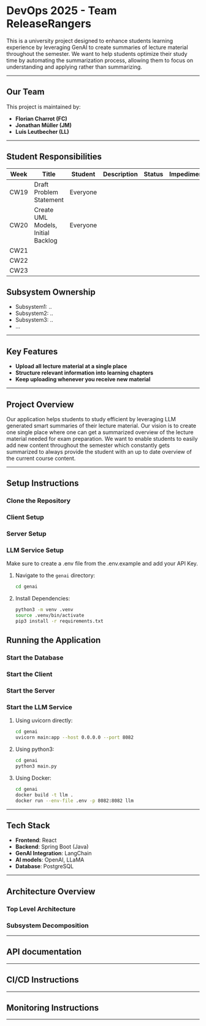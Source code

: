 # DevOps 2025 - Team ReleaseRangers

This is a university project designed to enhance students learning experience by leveraging GenAI to create summaries of lecture material throughout the semester. We want to help students optimize their study time by automating the summarization process, allowing them to focus on understanding and applying rather than summarizing.

---

## Our Team

This project is maintained by:

- **Florian Charrot (FC)**  
- **Jonathan Müller (JM)**  
- **Luis Leutbecher (LL)**

--- 

## Student Responsibilities

| Week | Title                   | Student     | Description            | Status        | Impediments       | Promises         | 
|------|-------------------------|-------------|------------------------|---------------|-------------------|------------------|
| CW19 | Draft Problem Statement | Everyone    |                        |               |                   |                  |
| CW20 | Create UML Models, Initial Backlog | Everyone |                        |               |                   |                  |
| CW21 |                         |             |                        |               |                   |                  |
| CW22 |                         |             |                        |               |                   |                  |
| CW23 |                         |             |                        |               |                   |                  |

## Subsystem Ownership

- Subsystem1: ..
- Subsystem2: ..
- Subsystem3: ..
- ...

---

## Key Features

- **Upload all lecture material at a single place**
- **Structure relevant information into learning chapters**
- **Keep uploading whenever you receive new material**

---

## Project Overview

Our application helps students to study efficient by leveraging LLM generated smart summaries of their lecture material. Our vision is to create one single place where one can get a summarized overview of the lecture material needed for exam preparation. We want to enable students to easily add new content throughout the semester which constantly gets summarized to always provide the student with an up to date overview of the current course content.

---
## Setup Instructions

### Clone the Repository

### Client Setup

### Server Setup

### LLM Service Setup
Make sure to create a .env file from the .env.example and add your API Key.
1. Navigate to the <code>genai</code> directory:
   
   ```bash
   cd genai
2. Install Dependencies:
   ````bash
   python3 -m venv .venv
   source .venv/bin/activate
   pip3 install -r requirements.txt
## Running the Application

### Start the Database

### Start the Client

### Start the Server

### Start the LLM Service
1. Using uvicorn directly:
    ```bash
    cd genai
    uvicorn main:app --host 0.0.0.0 --port 8082   
2. Using python3:
    ```bash
    cd genai
    python3 main.py
3. Using Docker:
    ```bash
    cd genai
    docker build -t llm .
    docker run --env-file .env -p 8082:8082 llm 
---

## Tech Stack

- **Frontend**: React
- **Backend**: Spring Boot (Java)
- **GenAI Integration**: LangChain
- **AI models**: OpenAI, LLaMA
- **Database**: PostgreSQL

---

## Architecture Overview

### Top Level Architecture

### Subsystem Decomposition

---

## API documentation

---

## CI/CD Instructions

---

## Monitoring Instructions

---
